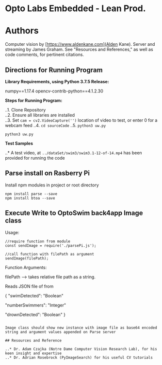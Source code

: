 # Opto Labs Embedded - Lean Prod.


# Authors

Computer vision by [https://www.aldenkane.com](Alden Kane). Server and streaming by James Graham.  See "Resources and References," as well as code comments, for pertinent citations.

## Directions for Running Program

**Library Requirements, using Python 3.7.5 Release:**

numpy==1.17.4
opencv-contrib-python==4.1.2.30


**Steps for Running Program:**

..1. Clone Repository  
..2. Ensure all libraries are installed  
..3. Set `cam = cv2.VideoCapture('')` location of video to test, or enter 0 for a webcam feed
..4. `cd sourceCode`
..5. `python3 uw.py`

```
python3 uw.py
```

**Test Samples**

..* A test video, at `../dataSet/swim3/swim3.1-12-of-14.mp4` has been provided for running the code

## Parse install on Rasberry Pi

Install npm modules in project or root directory
```
npm install parse --save
npm install btoa --save
```

## Execute Write to OptoSwim back4app Image class

Usage:
```
//require function from module
const sendImage = require('./parsePi.js');

//call function with filePath as argument
sendImage(filePath);

```
Function Arguments:

filePath --> takes relative file path as a string.

Reads JSON file of from

{
"swimDetected": "Boolean" 

"numberSwimmers": "Integer"

"drownDetected": "Boolean"
} 
```

Image class should show new instance with image file as base64 encoded string and argument values appended on Parse server

## Resources and Reference

..* Dr. Adam Czajka (Notre Dame Computer Vision Research Lab), for his keen insight and expertise  
..* Dr. Adrian Rosebrock (PyImageSearch) for his useful CV tutorials  


